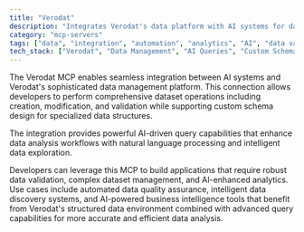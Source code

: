```yaml
---
title: "Verodat"
description: "Integrates Verodat's data platform with AI systems for dataset operations, custom schemas, and AI-powered queries."
category: "mcp-servers"
tags: ["data", "integration", "automation", "analytics", "AI", "data validation", "natural language processing"]
tech_stack: ["Verodat", "Data Management", "AI Queries", "Custom Schemas", "Data Validation", "Natural Language Processing"]
---
```


The Verodat MCP enables seamless integration between AI systems and Verodat's sophisticated data management platform. This connection allows developers to perform comprehensive dataset operations including creation, modification, and validation while supporting custom schema design for specialized data structures.

The integration provides powerful AI-driven query capabilities that enhance data analysis workflows with natural language processing and intelligent data exploration.

Developers can leverage this MCP to build applications that require robust data validation, complex dataset management, and AI-enhanced analytics. Use cases include automated data quality assurance, intelligent data discovery systems, and AI-powered business intelligence tools that benefit from Verodat's structured data environment combined with advanced query capabilities for more accurate and efficient data analysis.